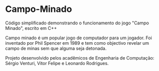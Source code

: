 # Campo-Minado


Código simplificado demonstrando o funcionamento do jogo "Campo Minado", escrito em C++

Campo minado é um popular jogo de computador para um jogador. Foi inventado por Phil Spencer em 1989 e tem como objectivo revelar um campo de minas sem que alguma seja detonada.

Projeto desenvolvido pelos acadêmicos de Engenharia de Computação: Sérgio Venturi, Vitor Felipe e Leonardo Rodrigues.

